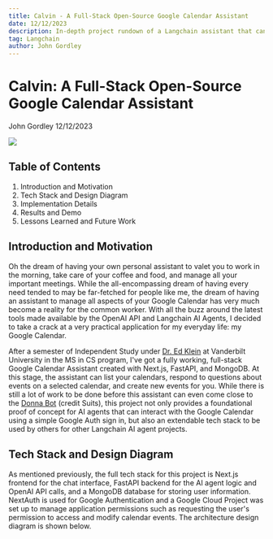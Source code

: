 ```yaml
---
title: Calvin - A Full-Stack Open-Source Google Calendar Assistant
date: 12/12/2023
description: In-depth project rundown of a Langchain assistant that can manage your Google Calendar
tag: Langchain
author: John Gordley
---
```


# Calvin: A Full-Stack Open-Source Google Calendar Assistant
John Gordley 12/12/2023

![](https://placehold.co/600x400)

## Table of Contents
1. Introduction and Motivation
2. Tech Stack and Design Diagram
3. Implementation Details
4. Results and Demo
5. Lessons Learned and Future Work

## Introduction and Motivation
Oh the dream of having your own personal assistant to valet you to work in the morning, take care of your coffee and food, and manage all your important meetings. While the all-encompassing dream of having every need tended to may be far-fetched for people like me, the dream of having an assistant to manage all aspects of your Google Calendar has very much become a reality for the common worker. With all the buzz around the latest tools made available by the OpenAI API and Langchain AI Agents, I decided to take a crack at a very practical application for my everyday life: my Google Calendar.

After a semester of Independent Study under [Dr. Ed Klein](https://www.linkedin.com/in/edkleinurl/) at Vanderbilt University in the MS in CS program, I've got a fully working, full-stack Google Calendar Assistant created with Next.js, FastAPI, and MongoDB. At this stage, the assistant can list your calendars, respond to questions about events on a selected calendar, and create new events for you. While there is still a lot of work to be done before this assistant can even come close to the [Donna Bot](https://www.youtube.com/watch?v=LAd2n-Fw7q4) (credit Suits), this project not only provides a foundational proof of concept for AI agents that can interact with the Google Calendar using a simple Google Auth sign in, but also an extendable tech stack to be used by others for other Langchain AI agent projects.

## Tech Stack and Design Diagram
As mentioned previously, the full tech stack for this project is Next.js frontend for the chat interface, FastAPI backend for the AI agent logic and OpenAI API calls, and a MongoDB database for storing user information. NextAuth is used for Google Authentication and a Google Cloud Project was set up to manage application permissions such as requesting the user's permission to access and modify calendar events. The architecture design diagram is shown below.

